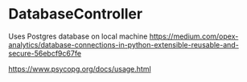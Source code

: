 # DatabaseController
Uses Postgres database on local machine
https://medium.com/opex-analytics/database-connections-in-python-extensible-reusable-and-secure-56ebcf9c67fe

https://www.psycopg.org/docs/usage.html